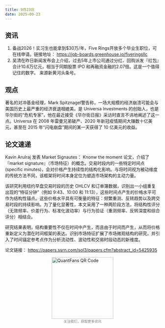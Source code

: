 ```yaml
---
title: 9月23日
date: 2025-09-23
---
```


## 资讯
1. 备战2026！实习生也能拿到$30万/年，Five Rings开放多个毕业生职位，可在线申请。链接地址： https://job-boards.greenhouse.io/fiveringsllc
2. 吴清在昨日新闻发布会上介绍，过去5年上市公司通过分红、回购派发『红包』合计10.6万亿元，相当于同期股票 IPO 和再融资金融的2.07倍。这是一个值得记住的数字。 来源新黄河头条号。

## 观点

著名的对冲基金经理，Mark Spitznagel警告称，一场大规模的经济崩溃可能会与美国历史上最严重的经济衰退相媲美。是 Universa Investments 的创始人，也是华尔街的“危机专家”，他在最近接受《华尔街日报》采访时直言不讳地阐述了这一点。Universa 在 2008 年雷曼兄弟破产、2020 年新冠疫情期间大赚数十亿美元，甚至在 2015 年“闪电崩盘”期间的某一天获得了 10 亿美元的收益。

## 论文速递
Kavin Arulraj 发表 Market Signautes： Knonw the moment 论文，介绍了『market signature』（市场特征）的概念。交易时段内的一些特定时间点(specific minutes)，会对价格产生持续性的结构化影响。与将时间视为被动维度的传统方法不同，该框架将时间本身定位为塑造市场架构的主动力量。

该研究利用纽约早盘交易时段的历史 OHLCV 和订单簿数据，识别出一小组重复出现的“特征分钟”（例如 9:43、10:00 和 11:13），这些时间点产生的价格水平可作为结构性锚点。这些价格水平具有可衡量的特征：频繁重测、反转趋势以及跨交易时段的持续影响。为了量化显著性，本文采用了一种两阶段方法，将结构性评分（无效频率、价差行为、标准化波动率）与行为验证（重测频率、反转深度和综合评分）相结合。

研究结果表明，结构重要性不仅在时间中产生，而且由于时间而产生，从而将价格重新定义为潜在时间框架的表达。识别市场特征扩展了市场微观结构的研究，并引入了时间锚定参考点作为分析流动性、波动性和交易时段动态的新维度。

论文链接： https://papers.ssrn.com/sol3/papers.cfm?abstract_id=5425935

<div style='width:100%;display: flex;flex-direction:column; align-items: center'>
<img style="width:200px" src='https://images.jieyu.ai/images/hot/quantfans_100.jpg' alt='QuantFans QR Code'>
<span style='font-size:0.8em;display:inline-block;width:100%;text-align:center;color:grey'>关注我们，获取更多资讯</span>
</div>
